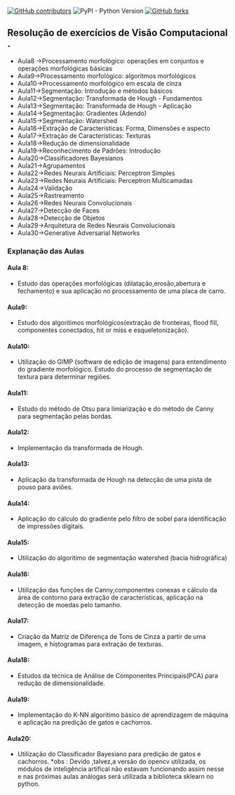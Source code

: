 [![GitHub contributors](https://img.shields.io/github/contributors/AlexeiAS/AulasVC?color=green)](https://github.com/AlexeiAS/AulasVC/graphs/contributors)
![PyPI - Python Version](https://img.shields.io/pypi/pyversions/Django?color=green)
[![GitHub forks](https://img.shields.io/github/forks/AlexeiAS/AulasVC?logoColor=green&style=social)](https://github.com/AlexeiAS/AulasVC/network/members)


## Resolução de exercícios de Visão Computacional .

* Aula8 ->Processamento morfológico: operações em conjuntos e operações morfológicas básicas
* Aula9->Processamento morfológico: algoritmos morfológicos
* Aula10->Processamento morfológico em escala de cinza
* Aula11->Segmentação: Introdução e métodos básicos
* Aula12->Segmentação: Transformada de Hough - Fundamentos
* Aula13->Segmentação: Transformada de Hough - Aplicação
* Aula14->Segmentação: Gradientes (Adendo)
* Aula15->Segmentação: Watershed
* Aula16->Extração de Características: Forma, Dimensões e aspecto
* Aula17->Extração de Características: Texturas
* Aula18->Redução de dimensionalidade
* Aula19->Reconhecimento de Padrões: Introdução 
* Aula20->Classificadores Bayesianos
* Aula21->Agrupamentos
* Aula22->Redes Neurais Artificiais: Perceptron Simples 
* Aula23->Redes Neurais Artificiais: Perceptron Multicamadas
* Aula24->Validação
* Aula25->Rastreamento 
* Aula26->Redes Neurais Convolucionais
* Aula27->Detecção de Faces 
* Aula28->Detecção de Objetos
* Aula29->Arquitetura de Redes Neurais Convolucionais
* Aula30->Generative Adversarial Networks 

### Explanação das Aulas
#### Aula 8:
* Estudo das operações morfológicas (dilatação,erosão,abertura e fechamento)  e sua aplicação no
processamento de uma placa de carro.
#### Aula9:
* Estudo dos algoritimos morfológicos(extração de fronteiras, flood fill, componentes conectados,
hit or miss e esqueletonização).

#### Aula10:
* Utilização do GIMP (software de edição de imagens) para entendimento do gradiente morfológico. 
Estudo do processo de segmentação de textura para determinar regiões.

#### Aula11:
* Estudo do método de Otsu para limiarização e do método de Canny para segmentação pelas bordas.

#### Aula12:
* Implementação da transformada de Hough.

#### Aula13:
* Aplicação da transformada de Hough na detecção de uma pista de pouso para aviões.

#### Aula14:
* Aplicação do cálculo do gradiente pelo filtro de sobel para identificação de impressões digitais.

#### Aula15:
* Utilização do algoritimo de segmentação watershed (bacia hidrográfica)

#### Aula16:
* Utilização das funções de Canny,componentes conexas e cálculo da área de contorno para extração de características, 
aplicação na detecção de moedas pelo tamanho.

#### Aula17:
* Criação da Matriz de Diferença de Tons de Cinza a partir de uma imagem, e histogramas para extração de texturas.

#### Aula18:
* Estudos da técnica de Análise de Componentes Principais(PCA) para redução de dimensionalidade.

#### Aula19:
* Implementação do K-NN algoritimo básico de aprendizagem de máquina e aplicação na predição de gatos e cachorros.

#### Aula20:
* Utilização do Classificador Bayesiano para predição de gatos e cachorros.
*obs : Devido ,talvez,a versão do opencv utilizada, os módulos de inteligência artifical não estavam funcionando 
assim nesse e nas próximas aulas análogas será utilizada a biblioteca sklearn no python.




